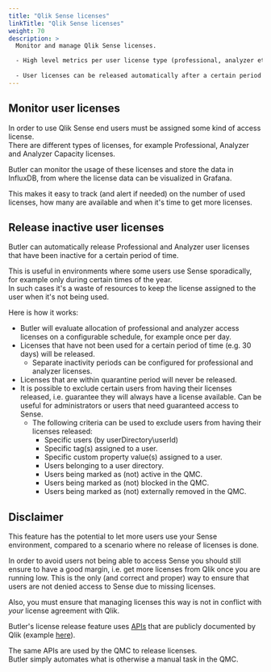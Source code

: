 ```yaml
---
title: "Qlik Sense licenses"
linkTitle: "Qlik Sense licenses"
weight: 70
description: >
  Monitor and manage Qlik Sense licenses.  

  - High level metrics per user license type (professional, analyzer etc) are gathered and stored in your database of choice (at the time of writing, InfluxDB is supported).  
  
  - User licenses can be released automatically after a certain period of inactivity, allowing them to be used by other users.
---
```


## Monitor user licenses

In order to use Qlik Sense end users must be assigned some kind of access license.  
There are different types of licenses, for example Professional, Analyzer and Analyzer Capacity licenses.

Butler can monitor the usage of these licenses and store the data in InfluxDB, from where the license data can be visualized in Grafana.

This makes it easy to track (and alert if needed) on the number of used licenses, how many are available and when it's time to get more licenses.

## Release inactive user licenses

Butler can automatically release Professional and Analyzer user licenses that have been inactive for a certain period of time.

This is useful in environments where some users use Sense sporadically, for example only during certain times of the year.  
In such cases it's a waste of resources to keep the license assigned to the user when it's not being used.

Here is how it works:

- Butler will evaluate allocation of professional and analyzer access licenses on a configurable schedule, for example once per day.
- Licenses that have not been used for a certain period of time (e.g. 30 days) will be released.
  - Separate inactivity periods can be configured for professional and analyzer licenses.
- Licenses that are within quarantine period will never be released.
- It is possible to exclude certain users from having their licenses released, i.e. guarantee they will always have a license available.
  Can be useful for administrators or users that need guaranteed access to Sense.
  - The following criteria can be used to exclude users from having their licenses released:
    - Specific users (by userDirectory\userId)
    - Specific tag(s) assigned to a user.
    - Specific custom property value(s) assigned to a user.
    - Users belonging to a user directory.
    - Users being marked as (not) active in the QMC.
    - Users being marked as (not) blocked in the QMC.
    - Users being marked as (not) externally removed in the QMC.

## Disclaimer

This feature has the potential to let more users use your Sense environment, compared to a scenario where no release of licenses is done.

In order to avoid users not being able to access Sense you should still ensure to have a good margin, i.e. get more licenses from Qlik once you are running low. This is the only (and correct and proper) way to ensure that users are not denied access to Sense due to missing licenses.

Also, you must ensure that managing licenses this way is not in conflict with *your* license agreement with Qlik.

Butler's license release feature uses [APIs](https://help.qlik.com/en-US/sense-developer/February2024/Subsystems/RepositoryServiceAPI/Content/Sense_RepositoryServiceAPI/RepositoryServiceAPI-Reference-Redirect.htm?ref=ptarmiganlabs.com) that are publicly documented by Qlik (example [here](https://help.qlik.com/en-US/sense-developer/February2024/APIs/RepositoryServiceAPI/index.html?page=126&ref=ptarmiganlabs.com)).  

The same APIs are used by the QMC to release licenses.  
Butler simply automates what is otherwise a manual task in the QMC.
